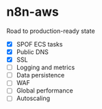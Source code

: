 # n8n-aws

Road to production-ready state
- [x] SPOF ECS tasks
- [x] Public DNS
- [x] SSL
- [ ] Logging and metrics
- [ ] Data persistence
- [ ] WAF
- [ ] Global performance
- [ ] Autoscaling